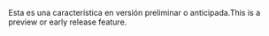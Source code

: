 <span data-ttu-id="41d06-101">Esta es una característica en versión preliminar o anticipada.</span><span class="sxs-lookup"><span data-stu-id="41d06-101">This is a preview or early release feature.</span></span>